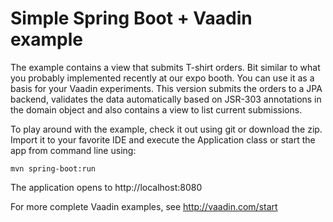 # Simple Spring Boot + Vaadin example

The example contains a view that submits T-shirt orders. Bit similar to what you probably implemented recently at our expo booth. 
You can use it as a basis for your Vaadin experiments. This version submits the orders to a JPA backend, validates the data automatically based on JSR-303 annotations in the domain object and also contains a view to list current submissions.

To play around with the example, check it out using git or download the zip.
Import it to your favorite IDE and execute the Application class or start the app
from command line using: 

    mvn spring-boot:run

The application opens to http://localhost:8080

For more complete Vaadin examples, see http://vaadin.com/start 

